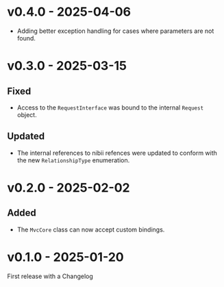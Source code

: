 v0.4.0 - 2025-04-06
===================
- Adding better exception handling for cases where parameters are not found.

v0.3.0 - 2025-03-15
===================
Fixed
-----
- Access to the `RequestInterface` was bound to the internal `Request` object.

Updated
-------
- The internal references to nibii refences were updated to conform with the new `RelationshipType` enumeration.

v0.2.0 - 2025-02-02
===================
Added
-----
- The `MvcCore` class can now accept custom bindings.


v0.1.0 - 2025-01-20
===================
First release with a Changelog

